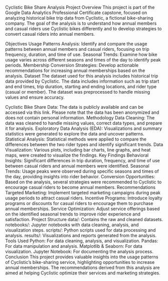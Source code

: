 Cyclistic Bike Share Analysis
Project Overview
This project is part of the Google Data Analytics Professional Certificate capstone, focused on analyzing historical bike trip data from Cyclistic, a fictional bike-sharing company. The goal of the analysis is to understand how annual members and casual riders use Cyclistic bikes differently and to develop strategies to convert casual riders into annual members.

Objectives
Usage Patterns Analysis: Identify and compare the usage patterns between annual members and casual riders, focusing on trip frequency, duration, and time of use.
Seasonal Trends: Examine how bike usage varies across different seasons and times of the day to identify peak periods.
Membership Conversion Strategies: Develop actionable recommendations for increasing annual memberships based on the analysis.
Dataset
The dataset used for this analysis includes historical trip data provided by Cyclistic. The data includes information such as trip start and end times, trip duration, starting and ending locations, and rider type (casual or member). The dataset was preprocessed to handle missing values and ensure accuracy.

Cyclistic Bike Share Data: The data is publicly available and can be accessed via this link. Please note that the data has been anonymized and does not contain personal information.
Methodology
Data Cleaning: The data was cleaned to handle missing values, correct data types, and prepare it for analysis.
Exploratory Data Analysis (EDA): Visualizations and summary statistics were generated to explore the data and uncover patterns.
Statistical Analysis: Statistical methods were applied to compare the differences between the two rider types and identify significant trends.
Data Visualization: Various plots, including bar charts, line graphs, and heat maps, were created to visualize the findings.
Key Findings
Behavioral Insights: Significant differences in trip duration, frequency, and time of use between casual riders and annual members were identified.
Seasonal Trends: Usage peaks were observed during specific seasons and times of the day, providing insights into rider behavior.
Conversion Opportunities: Based on the analysis, several strategies were recommended to Cyclistic to encourage casual riders to become annual members.
Recommendations
Targeted Marketing: Implement targeted marketing campaigns during peak usage periods to attract casual riders.
Incentive Programs: Introduce loyalty programs or discounts for casual riders to encourage them to purchase annual memberships.
Service Optimization: Adjust service offerings based on the identified seasonal trends to improve rider experience and satisfaction.
Project Structure
data/: Contains the raw and cleaned datasets.
notebooks/: Jupyter notebooks with data cleaning, analysis, and visualization steps.
scripts/: Python scripts used for data processing and analysis.
results/: Visualizations and reports generated from the analysis.
Tools Used
Python: For data cleaning, analysis, and visualization.
Pandas: For data manipulation and analysis.
Matplotlib & Seaborn: For data visualization.
Jupyter Notebook: For documenting the analysis process.
Conclusion
This project provides valuable insights into the usage patterns of Cyclistic’s bike-sharing service, highlighting opportunities to increase annual memberships. The recommendations derived from this analysis are aimed at helping Cyclistic optimize their services and marketing strategies.
